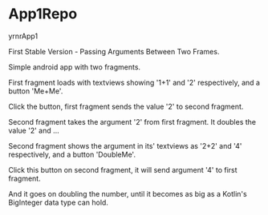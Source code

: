 # App1Repo
yrnrApp1

First Stable Version - Passing Arguments Between Two Frames.

Simple android app with two fragments.

First fragment loads with textviews showing '1+1' and '2' respectively, and a button 'Me+Me'.

Click the button, first fragment sends the value '2' to second fragment.

Second fragment takes the argument '2' from first fragment. It doubles the value '2' and ...

Second fragment shows the argument in its' textviews as '2+2' and '4' respectively, and a button 'DoubleMe'.

Click this button on second fragment, it will send argument '4' to first fragment.

And it goes on doubling the number, until it becomes as big as a Kotlin's BigInteger data type can hold.
